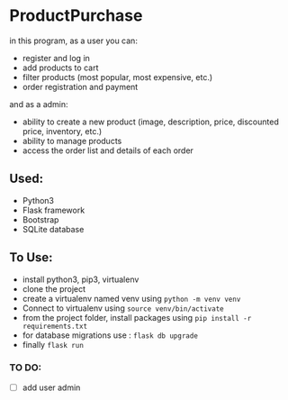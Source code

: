 # ProductPurchase
in this program,
as a user you can:
- register and log in
- add products to cart
- filter products (most popular, most expensive, etc.)
- order registration and payment

and as a admin:
- ability to create a new product (image, description, price, discounted price, inventory, etc.)
- ability to manage products
- access the order list and details of each order

## Used:
- Python3
- Flask framework
- Bootstrap
- SQLite database 
## To Use:
- install python3, pip3, virtualenv
- clone the project 
- create a virtualenv named venv using ``` python -m venv venv ```
- Connect to virtualenv using ``` source venv/bin/activate ```
- from the project folder, install packages using ``` pip install -r requirements.txt ```
- for database migrations use : ``` flask db upgrade ```
- finally ``` flask run ```
### TO DO:
- [ ] add user admin 
